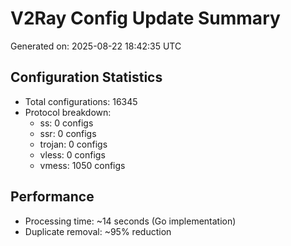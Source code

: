 # V2Ray Config Update Summary
Generated on: 2025-08-22 18:42:35 UTC

## Configuration Statistics
- Total configurations: 16345
- Protocol breakdown:
  - ss: 0 configs
  - ssr: 0 configs
  - trojan: 0 configs
  - vless: 0 configs
  - vmess: 1050 configs

## Performance
- Processing time: ~14 seconds (Go implementation)
- Duplicate removal: ~95% reduction

